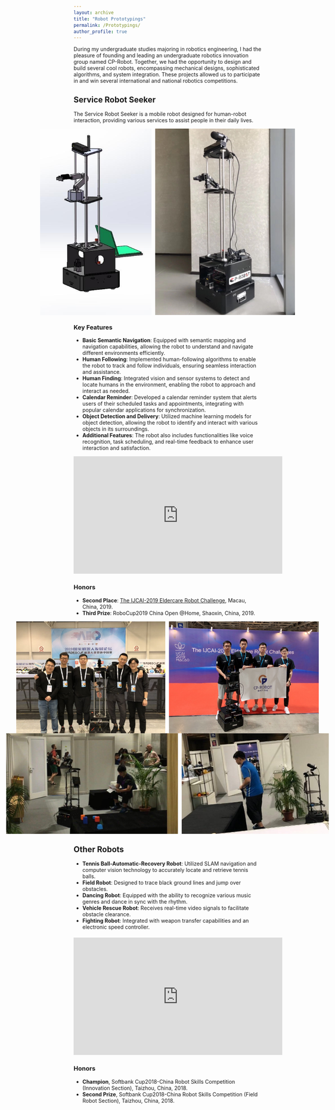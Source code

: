 ```yaml
---
layout: archive
title: "Robot Prototypings"
permalink: /Prototypings/
author_profile: true
---
```


During my undergraduate studies majoring in robotics engineering, I had the pleasure of founding and leading an undergraduate robotics innovation group named CP-Robot. Together, we had the opportunity to design and build several cool robots, encompassing mechanical designs, sophisticated algorithms, and system integration. These projects allowed us to participate in and win several international and national robotics competitions.


## Service Robot Seeker

The Service Robot Seeker is a mobile robot designed for human-robot interaction, providing various services to assist people in their daily lives. 

<div style="display: flex; justify-content: center; align-items: center;">
  <img src="/images/Seeker1.jpg" style="height: 500px; width: auto; margin-right: 10px;" />
  <img src="/images/Seeker2.jpg" style="height: 500px; width: auto;" />
</div>

### Key Features
- **Basic Semantic Navigation**: Equipped with semantic mapping and navigation capabilities, allowing the robot to understand and navigate different environments efficiently.
- **Human Following**: Implemented human-following algorithms to enable the robot to track and follow individuals, ensuring seamless interaction and assistance.
- **Human Finding**: Integrated vision and sensor systems to detect and locate humans in the environment, enabling the robot to approach and interact as needed.
- **Calendar Reminder**: Developed a calendar reminder system that alerts users of their scheduled tasks and appointments, integrating with popular calendar applications for synchronization.
- **Object Detection and Delivery**: Utilized machine learning models for object detection, allowing the robot to identify and interact with various objects in its surroundings.
- **Additional Features**: The robot also includes functionalities like voice recognition, task scheduling, and real-time feedback to enhance user interaction and satisfaction.

<div style="text-align: center;">
  <iframe width="560" height="315" src="https://www.youtube.com/embed/xhyb7qtM-Rc" frameborder="0" allow="accelerometer; autoplay; clipboard-write; encrypted-media; gyroscope; picture-in-picture" allowfullscreen></iframe>
</div>

### Honors
- **Second Place**: [The IJCAI-2019 Eldercare Robot Challenge](https://www.ijcai19.org/competitions.html), Macau, China, 2019.
- **Third Prize**: RoboCup2019 China Open @Home, Shaoxin, China, 2019.

<div style="display: flex; justify-content: center; align-items: center;">
  <img src="/images/RoboCup.jpg" style="height: 300px; width: auto; margin-right: 10px;" />
  <img src="/images/IJCAI.jpg" style="height: 300px; width: auto;" />
</div>

<div style="display: flex; justify-content: center; align-items: center;">
  <img src="/images/Game0.jpg" style="height: 270px; width: auto; margin-right: 10px;" />
  <img src="/images/Game2.jpg" style="height: 270px; width: auto;" />
</div>


## Other Robots

- **Tennis Ball-Automatic-Recovery Robot**: Utilized SLAM navigation and computer vision technology to accurately locate and retrieve tennis balls.
- **Field Robot**: Designed to trace black ground lines and jump over obstacles.
- **Dancing Robot**: Equipped with the ability to recognize various music genres and dance in sync with the rhythm.
- **Vehicle Rescue Robot**: Receives real-time video signals to facilitate obstacle clearance.
- **Fighting Robot**: Integrated with weapon transfer capabilities and an electronic speed controller.

<div style="text-align: center; margin-top: 20px;">
  <iframe width="560" height="315" src="https://www.youtube.com/embed/mUI77WsNyaw" frameborder="0" allow="accelerometer; autoplay; clipboard-write; encrypted-media; gyroscope; picture-in-picture" allowfullscreen></iframe>
</div>

### Honors

- **Champion**, Softbank Cup2018-China Robot Skills Competition (Innovation Section), Taizhou, China, 2018. 
- **Second Prize**, Softbank Cup2018-China Robot Skills Competition (Field Robot Section), Taizhou, China, 2018.

